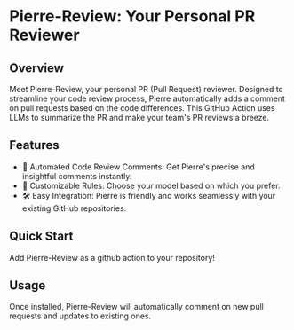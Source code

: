 # Pierre-Review: Your Personal PR Reviewer

## Overview

Meet Pierre-Review, your personal PR (Pull Request) reviewer. Designed to streamline your code review process, Pierre automatically adds a comment on pull requests based on the code differences. This GitHub Action uses LLMs to summarize the PR and make your team's PR reviews a breeze.

## Features

- 🤖 Automated Code Review Comments: Get Pierre's precise and insightful comments instantly.
- 📝 Customizable Rules: Choose your model based on which you prefer.
- 🛠️ Easy Integration: Pierre is friendly and works seamlessly with your existing GitHub repositories.

## Quick Start

Add Pierre-Review as a github action to your repository!

## Usage

Once installed, Pierre-Review will automatically comment on new pull requests and updates to existing ones.
